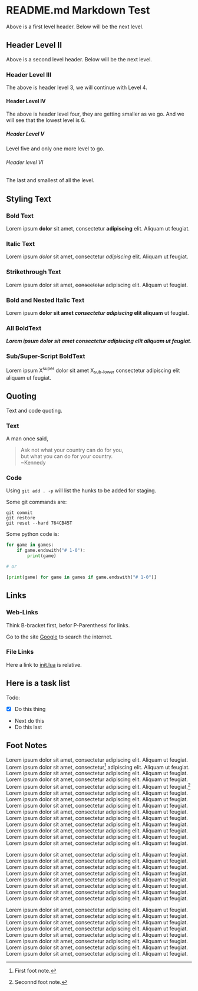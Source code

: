 # README.md Markdown Test

Above is a first level header. Below will be the next level.

## Header Level II

Above is a second level header. Below will be the next level.

### Header Level III

The above is header level 3, we will continue with Level 4.

#### Header Level IV

The above is header level four, they are getting smaller as we go. And we will
see that the lowest level is 6.

##### Header Level V

Level five and only one more level to go.

###### Header level VI

The last and smallest of all the level.

## Styling Text

### Bold Text

Lorem ipsum **dolor** sit amet, consectetur __adipiscing__ elit. Aliquam ut feugiat.

### Italic Text

Lorem ipsum *dolor* sit amet, consectetur _adipiscing_ elit. Aliquam ut feugiat.

### Strikethrough Text

Lorem ipsum dolor sit amet, ~~consectetur~~ adipiscing elit. Aliquam ut feugiat.

### Bold and Nested Italic Text

Lorem ipsum **dolor sit amet _consectetur adipiscing_ elit aliquam** ut feugiat.

### All BoldText

***Lorem ipsum dolor sit amet consectetur adipiscing elit aliquam ut feugiat***.

### Sub/Super-Script BoldText

Lorem ipsum X<sup>super</sup> dolor sit amet X<sub>sub-lower</sub> consectetur adipiscing elit aliquam ut feugiat.

## Quoting

Text and code quoting.

### Text

A man once said,

> Ask not what your country can do for you,<br>
> but what you can do for your country.<br>
> ~Kennedy

### Code

Using `git add . -p` will list the hunks to be added for staging.

Some git commands are:

```
git commit
git restore
git reset --hard 764CB45T
```

Some python code is:

```python
for game in games:
    if game.endswith("# 1-0"):
        print(game)

# or

[print(game) for game in games if game.endswith("# 1-0")]
```

## Links

### Web-Links

Think B-bracket first, befor P-Parenthessi for links.

Go to the site [Google](https://www.google.com) to search the internet.

### File Links

Here a link to [init.lua](../.config/nvim/init.lua) is relative.

## Here is a task list

Todo:
- [x] Do this thing
- Next do this
- Do this last

## Foot Notes

Lorem ipsum dolor sit amet, consectetur adipiscing elit. Aliquam ut feugiat.
Lorem ipsum dolor sit amet, consectetur[^1] adipiscing elit. Aliquam ut feugiat.
Lorem ipsum dolor sit amet, consectetur adipiscing elit. Aliquam ut feugiat.
Lorem ipsum dolor sit amet, consectetur adipiscing elit. Aliquam ut feugiat.
Lorem ipsum dolor sit amet, consectetur adipiscing elit. Aliquam ut feugiat.[^2]
Lorem ipsum dolor sit amet, consectetur adipiscing elit. Aliquam ut feugiat.
Lorem ipsum dolor sit amet, consectetur adipiscing elit. Aliquam ut feugiat.
Lorem ipsum dolor sit amet, consectetur adipiscing elit. Aliquam ut feugiat.
Lorem ipsum dolor sit amet, consectetur adipiscing elit. Aliquam ut feugiat.
Lorem ipsum dolor sit amet, consectetur adipiscing elit. Aliquam ut feugiat.
Lorem ipsum dolor sit amet, consectetur adipiscing elit. Aliquam ut feugiat.
Lorem ipsum dolor sit amet, consectetur adipiscing elit. Aliquam ut feugiat.
Lorem ipsum dolor sit amet, consectetur adipiscing elit. Aliquam ut feugiat.
Lorem ipsum dolor sit amet, consectetur adipiscing elit. Aliquam ut feugiat.

Lorem ipsum dolor sit amet, consectetur adipiscing elit. Aliquam ut feugiat.
Lorem ipsum dolor sit amet, consectetur adipiscing elit. Aliquam ut feugiat.
Lorem ipsum dolor sit amet, consectetur adipiscing elit. Aliquam ut feugiat.
Lorem ipsum dolor sit amet, consectetur adipiscing elit. Aliquam ut feugiat.
Lorem ipsum dolor sit amet, consectetur adipiscing elit. Aliquam ut feugiat.
Lorem ipsum dolor sit amet, consectetur adipiscing elit. Aliquam ut feugiat.
Lorem ipsum dolor sit amet, consectetur adipiscing elit. Aliquam ut feugiat.
Lorem ipsum dolor sit amet, consectetur adipiscing elit. Aliquam ut feugiat.

Lorem ipsum dolor sit amet, consectetur adipiscing elit. Aliquam ut feugiat.
Lorem ipsum dolor sit amet, consectetur adipiscing elit. Aliquam ut feugiat.
Lorem ipsum dolor sit amet, consectetur adipiscing elit. Aliquam ut feugiat.
Lorem ipsum dolor sit amet, consectetur adipiscing elit. Aliquam ut feugiat.
Lorem ipsum dolor sit amet, consectetur adipiscing elit. Aliquam ut feugiat.
Lorem ipsum dolor sit amet, consectetur adipiscing elit. Aliquam ut feugiat.
Lorem ipsum dolor sit amet, consectetur adipiscing elit. Aliquam ut feugiat.
Lorem ipsum dolor sit amet, consectetur adipiscing elit. Aliquam ut feugiat.

[^1]: First foot note.
[^2]: Seconnd foot note.
